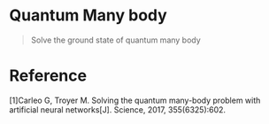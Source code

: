 # Quantum Many body
> Solve the ground state of quantum many body

# Reference
[1]Carleo G, Troyer M. Solving the quantum many-body problem with artificial neural networks[J]. Science, 2017, 355(6325):602.